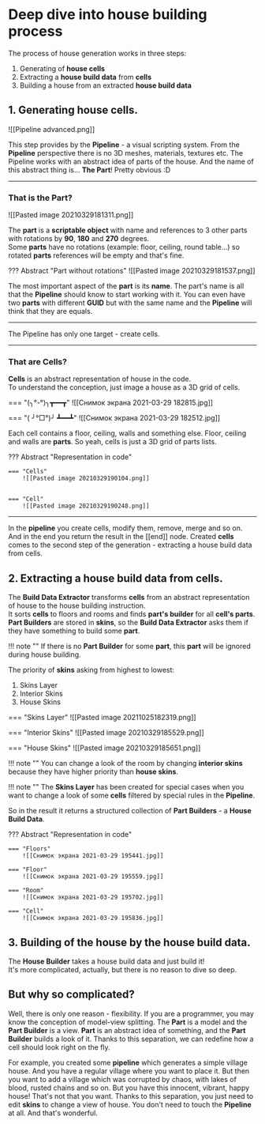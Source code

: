 # **Deep dive into house building process**

The process of house generation works in three steps: 

1. Generating of **house cells**
2. Extracting a **house build data** from **cells**
3. Building a house from an extracted **house build data**
	
## **1. Generating house cells**.

![[Pipeline advanced.png]]

This step provides by the **Pipeline** - a visual scripting system. From the **Pipeline** perspective there is no 3D meshes, materials, textures etc. The Pipeline works with an abstract idea of parts of the house. And the name of this abstract thing is... **The Part**! Pretty obvious :D



----------

### **That is the Part?**

![[Pasted image 20210329181311.png]]

The **part** is a **scriptable object** with name and references to 3 other parts with rotations by **90**, **180** and **270** degrees.  
Some **parts** have no rotations (example: floor, ceiling, round table...) so rotated **parts** references will be empty and that's fine.  

??? Abstract "Part without rotations"
	![[Pasted image 20210329181537.png]]

The most important aspect of the **part** is its **name**. The part's name is all that the **Pipeline** should know to start working with it. You can even have two **parts** with different **GUID** but with the same name and the **Pipeline** will think that they are equals.

---------

The Pipeline has only one target - create cells. 

--------

### **That are Cells?**

**Cells** is an abstract representation of house in the code.   
To understand the conception, just image a house as a 3D grid of cells.  

=== "(╮°-°)╮┳━━┳"
	![[Снимок экрана 2021-03-29 182815.jpg]]
	
=== "( ╯°□°)╯ ┻━━┻"
	![[Снимок экрана 2021-03-29 182512.jpg]]

Each cell contains a floor, ceiling, walls and something else. 
Floor, ceiling and walls are **parts**.
So yeah, cells is just a 3D grid of parts lists. 


??? Abstract "Representation in code"

	=== "Cells"
    	![[Pasted image 20210329190104.png]]


	=== "Cell"
    	![[Pasted image 20210329190248.png]]

-------

In the **pipeline** you create cells, modify them, remove, merge and so on.
And in the end you return the result in the [[end]] node. 
Created **cells** comes to the second step of the generation - extracting a house build data from cells.

## **2. Extracting a house build data from cells**.
The **Build Data Extractor** transforms **cells** from an abstract representation of house to the house building instruction.  
It sorts **cells** to floors and rooms and finds **part's builder** for all **cell's parts**.  
**Part Builders** are stored in **skins**, so the **Build Data Extractor** asks them if they have something to build some **part**.  

!!! note ""
	If there is no **Part Builder** for some **part**, this **part** will be ignored during house building.

The priority of **skins** asking from highest to lowest:

1. Skins Layer
2. Interior Skins
3. House Skins

=== "Skins Layer"
	![[Pasted image 20211025182319.png]]

=== "Interior Skins"
	![[Pasted image 20210329185529.png]]	
		
=== "House  Skins"
	![[Pasted image 20210329185651.png]]

!!! note ""
	You can change a look of the room by changing **interior skins** because they have higher priority than **house skins**.  

!!! note ""
	The **Skins Layer** has been created for special cases when you want to change a look of some **cells** filtered by special rules in the **Pipeline**.  

So in the result it returns a structured collection of **Part Builders** - a **House Build Data**. 


??? Abstract "Representation in code"

	=== "Floors"	
		![[Снимок экрана 2021-03-29 195441.jpg]]

	=== "Floor"
    	![[Снимок экрана 2021-03-29 195559.jpg]]
		
	=== "Room"
    	![[Снимок экрана 2021-03-29 195702.jpg]]
		
	=== "Cell"
    	![[Снимок экрана 2021-03-29 195836.jpg]]





## **3. Building of the house by the house build data.**

The **House Builder** takes a house build data and just build it!   
It's more complicated, actually, but there is no reason to dive so deep.  

## **But why so complicated?**
Well, there is only one reason - flexibility.  If you are a programmer, you may know the conception of model-view splitting. The **Part** is a model and the **Part Builder** is a view.  **Part** is an abstract idea of something, and the **Part Builder** builds a look of it. Thanks to this separation, we can redefine how a cell should look right on the fly.   

For example, you created some **pipeline** which generates a simple village house. And you have a regular village where you want to place it. But then you want to add a village which was corrupted by chaos, with lakes of blood, rusted chains and so on. But you have this innocent, vibrant, happy house! That's not that you want. Thanks to this separation, you just need to edit **skins** to change a view of house. You don't need to touch the **Pipeline** at all. And that's wonderful.